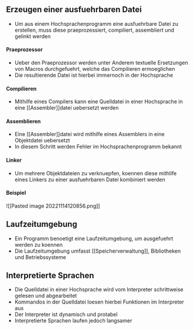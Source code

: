 ## Erzeugen einer ausfuehrbaren Datei
- Um aus einem Hochsprachenprogramm eine ausfuehrbare Datei zu erstellen, muss diese praeprozessiert, compiliert, assembliert und gelinkt werden
#### Praeprozessor
- Ueber den Praeprozessor werden unter Anderem textuelle Ersetzungen von Macros durchgefuehrt, welche das Compilieren ermoeglichen
- Die resultierende Datei ist hierbei immernoch in der Hochsprache
#### Compilieren
- Mithilfe eines Compilers kann eine Quelldatei in einer Hochsprache in eine [[Assembler]]datei uebersetzt werden
#### Assemblieren
- Eine [[Assembler]]datei wird mithilfe eines Assemblers in eine Objektdatei uebersetzt
- In diesem Schritt werden Fehler im Hochsprachenprogramm bekannt
#### Linker
- Um mehrere Objektdateien zu verknuepfen, koennen diese mithlife eines Linkers zu einer ausfuehrbaren Datei kombiniert werden
#### Beispiel
![[Pasted image 20221114120856.png]]
## Laufzeitumgebung
- Ein Programm benoetigt eine Laufzeitumgebung, um ausgefuehrt werden zu koennen
- Die Laufzeitumgebung umfasst [[Speicherverwaltung]], Bibliotheken und Betriebssysteme
## Interpretierte Sprachen
- Die Quelldatei in einer Hochsprache wird vom Interpreter schrittweise gelesen und abgearbeitet
- Kommandos in der Quelldatei loesen hierbei Funktionen im Interpreter aus
- Der Interpreter ist dynamisch und protabel
- Interpretierte Sprachen laufen jedoch langsamer